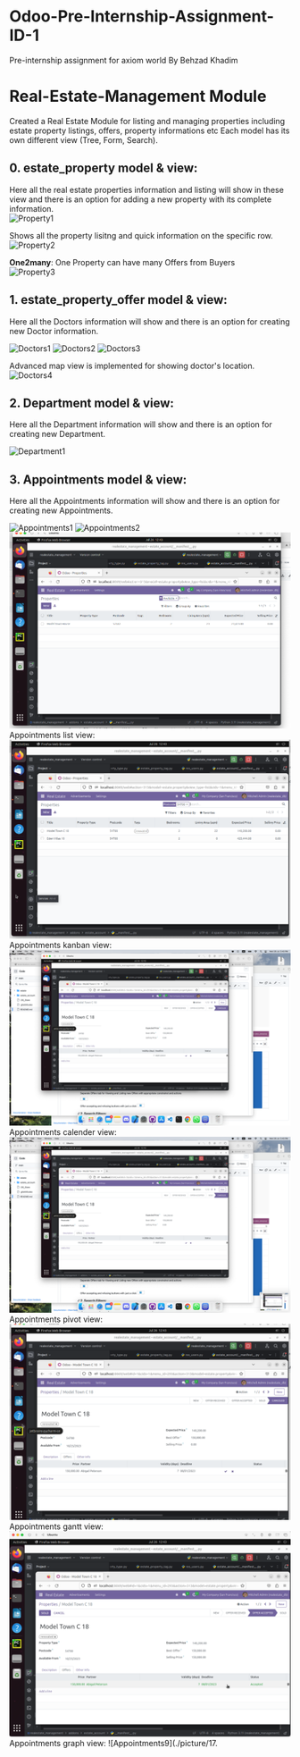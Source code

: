 # Odoo-Pre-Internship-Assignment-ID-1
 Pre-internship assignment for axiom world By Behzad Khadim

# Real-Estate-Management Module 

Created a Real Estate Module for listing and managing properties including estate property listings, offers, property informations etc
Each model has its own different view (Tree, Form, Search).

## 0. estate_property model & view:

Here all the real estate properties information and listing will show in these view and there is an option for adding a new property with its complete information.<br/>
![Property1](./picture/1.png)

Shows all the property lisitng and quick information on the specific row.<br/>
![Property2](./picture/2.png)

**One2many**: One Property can have many Offers from Buyers <br/>
![Property3](./picture/3.png)

## 1. estate_property_offer model & view:

Here all the Doctors information will show and there is an option for creating new Doctor information.<br/>

![Doctors1](./picture/4.png)
![Doctors2](./picture/5.png)
![Doctors3](./picture/7.png)

Advanced map view is implemented for showing doctor's location.
![Doctors4](./picture/6.png)

## 2. Department model & view:

Here all the Department information will show and there is an option for creating new Department.<br/>

![Department1](./picture/8.png)

## 3. Appointments model & view:

Here all the Appointments information will show and there is an option for creating new Appointments.<br/>

![Appointments1](./picture/9.png)
![Appointments2](./picture/10.png)
![Appointments3](./picture/11.png)
Appointments list view:
![Appointments4](./picture/12.png)
Appointments kanban view:
![Appointments5](./picture/13.png)
Appointments calender view:
![Appointments6](./picture/14.png)
Appointments pivot view:
![Appointments7](./picture/15.png)
Appointments gantt view:
![Appointments8](./picture/16.png)
Appointments graph view:
![Appointments9](./picture/17.
